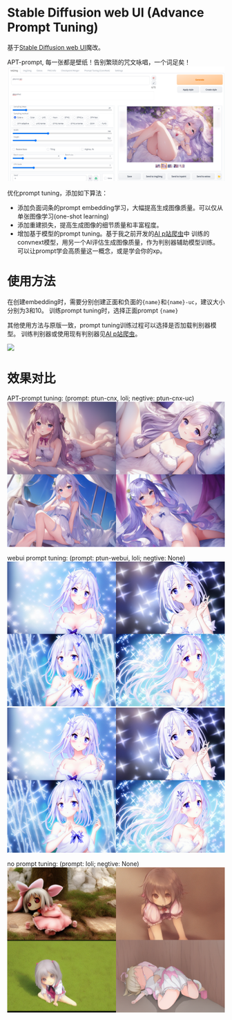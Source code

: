 # Stable Diffusion web UI (Advance Prompt Tuning)
基于[Stable Diffusion web UI](https://github.com/AUTOMATIC1111/stable-diffusion-webui)魔改。

APT-prompt, 每一张都是壁纸！告别繁琐的咒文咏唱，一个词足矣！
![](txt2img_Screenshot.png)

优化prompt tuning，添加如下算法：
+ 添加负面词条的prompt embedding学习，大幅提高生成图像质量。可以仅从单张图像学习(one-shot learning)
+ 添加重建损失，提高生成图像的细节质量和丰富程度。
+ 增加基于模型的prompt tuning。基于我之前开发的[AI p站爬虫](https://github.com/7eu7d7/pixiv_AI_crawler)中
训练的convnext模型，用另一个AI评估生成图像质量，作为判别器辅助模型训练。可以让prompt学会高质量这一概念，或是学会你的xp。


# 使用方法

在创建embedding时，需要分别创建正面和负面的```{name}```和```{name}-uc```，建议大小分别为3和10。
训练prompt tuning时，选择正面prompt ```{name}```

其他使用方法与原版一致，prompt tuning训练过程可以选择是否加载判别器模型。
训练判别器或使用现有判别器见[AI p站爬虫](https://github.com/7eu7d7/pixiv_AI_crawler)。

![](PT.png)

# 效果对比

APT-prompt tuning: (prompt: ptun-cnx, loli;  negtive: ptun-cnx-uc)
![](imgs/cnx.png)

webui prompt tuning: (prompt: ptun-webui, loli;  negtive: None)
![](imgs/pwebui.png)
![](imgs/webui.png)

no prompt tuning: (prompt: loli;  negtive: None)
![](imgs/raw.png)